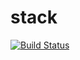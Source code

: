 # stack
[![Build Status](https://travis-ci.org/param42/stack.svg?branch=master)](https://travis-ci.org/param42/stack)
